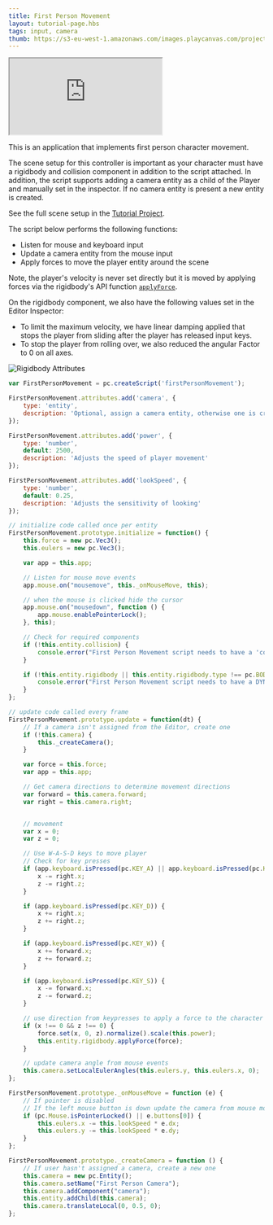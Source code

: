```yaml
---
title: First Person Movement
layout: tutorial-page.hbs
tags: input, camera
thumb: https://s3-eu-west-1.amazonaws.com/images.playcanvas.com/projects/12/405842/JLWRE0-image-75.jpg
---
```


<iframe src="https://playcanv.as/p/HzOzlZOC/"></iframe>

This is an application that implements first person character movement.

The scene setup for this controller is important as your character must have a rigidbody and collision component in addition to the script attached. In addition, the script supports adding a camera entity as a child of the Player and manually set in the inspector. If no camera entity is present a new entity is created.

See the full scene setup in the [Tutorial Project][1].

The script below performs the following functions:

* Listen for mouse and keyboard input
* Update a camera entity from the mouse input
* Apply forces to move the player entity around the scene

Note, the player's velocity is never set directly but it is moved by applying forces via the rigidbody's API function [`applyForce`][3].

On the rigidbody component, we also have the following values set in the Editor Inspector:
* To limit the maximum velocity, we have linear damping applied that stops the player from sliding after the player has released input keys.
* To stop the player from rolling over, we also reduced the angular Factor to 0 on all axes.

![Rigidbody Attributes][2]

```javascript
var FirstPersonMovement = pc.createScript('firstPersonMovement');

FirstPersonMovement.attributes.add('camera', {
    type: 'entity',
    description: 'Optional, assign a camera entity, otherwise one is created'
});

FirstPersonMovement.attributes.add('power', {
    type: 'number',
    default: 2500,
    description: 'Adjusts the speed of player movement'
});

FirstPersonMovement.attributes.add('lookSpeed', {
    type: 'number',
    default: 0.25,
    description: 'Adjusts the sensitivity of looking'
});

// initialize code called once per entity
FirstPersonMovement.prototype.initialize = function() {
    this.force = new pc.Vec3();
    this.eulers = new pc.Vec3();

    var app = this.app;

    // Listen for mouse move events
    app.mouse.on("mousemove", this._onMouseMove, this);

    // when the mouse is clicked hide the cursor
    app.mouse.on("mousedown", function () {
        app.mouse.enablePointerLock();
    }, this);

    // Check for required components
    if (!this.entity.collision) {
        console.error("First Person Movement script needs to have a 'collision' component");
    }

    if (!this.entity.rigidbody || this.entity.rigidbody.type !== pc.BODYTYPE_DYNAMIC) {
        console.error("First Person Movement script needs to have a DYNAMIC 'rigidbody' component");
    }
};

// update code called every frame
FirstPersonMovement.prototype.update = function(dt) {
    // If a camera isn't assigned from the Editor, create one
    if (!this.camera) {
        this._createCamera();
    }

    var force = this.force;
    var app = this.app;

    // Get camera directions to determine movement directions
    var forward = this.camera.forward;
    var right = this.camera.right;


    // movement
    var x = 0;
    var z = 0;

    // Use W-A-S-D keys to move player
    // Check for key presses
    if (app.keyboard.isPressed(pc.KEY_A) || app.keyboard.isPressed(pc.KEY_Q)) {
        x -= right.x;
        z -= right.z;
    }

    if (app.keyboard.isPressed(pc.KEY_D)) {
        x += right.x;
        z += right.z;
    }

    if (app.keyboard.isPressed(pc.KEY_W)) {
        x += forward.x;
        z += forward.z;
    }

    if (app.keyboard.isPressed(pc.KEY_S)) {
        x -= forward.x;
        z -= forward.z;
    }

    // use direction from keypresses to apply a force to the character
    if (x !== 0 && z !== 0) {
        force.set(x, 0, z).normalize().scale(this.power);
        this.entity.rigidbody.applyForce(force);
    }

    // update camera angle from mouse events
    this.camera.setLocalEulerAngles(this.eulers.y, this.eulers.x, 0);
};

FirstPersonMovement.prototype._onMouseMove = function (e) {
    // If pointer is disabled
    // If the left mouse button is down update the camera from mouse movement
    if (pc.Mouse.isPointerLocked() || e.buttons[0]) {
        this.eulers.x -= this.lookSpeed * e.dx;
        this.eulers.y -= this.lookSpeed * e.dy;
    }
};

FirstPersonMovement.prototype._createCamera = function () {
    // If user hasn't assigned a camera, create a new one
    this.camera = new pc.Entity();
    this.camera.setName("First Person Camera");
    this.camera.addComponent("camera");
    this.entity.addChild(this.camera);
    this.camera.translateLocal(0, 0.5, 0);
};
```

[1]: https://playcanvas.com/project/405842
[2]: /images/tutorials/beginner/first_person_movement/rigidbody_attributes.jpg
[3]: /api/pc.RigidBodyComponent.html#applyForce

